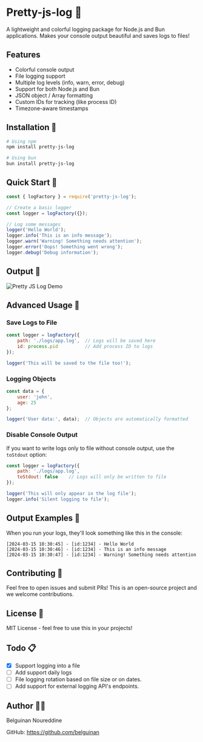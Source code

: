 # Pretty-js-log 📝

A lightweight and colorful logging package for Node.js and Bun applications. Makes your console output beautiful and saves logs to files!

## Features

- Colorful console output
- File logging support
- Multiple log levels (info, warn, error, debug)
- Support for both Node.js and Bun
- JSON object / Array formatting
- Custom IDs for tracking (like process ID)
- Timezone-aware timestamps

## Installation 🚀

```bash
# Using npm
npm install pretty-js-log

# Using bun
bun install pretty-js-log
```

## Quick Start 🎯

```javascript
const { logFactory } = require('pretty-js-log');

// Create a basic logger
const logger = logFactory({});

// Log some messages
logger('Hello World');
logger.info('This is an info message');
logger.warn('Warning! Something needs attention');
logger.error('Oops! Something went wrong');
logger.debug('Debug information');
```

## Output 🎑

![Pretty JS Log Demo](https://i.ibb.co/ZmYhVwT/pretty-js-log.png)

## Advanced Usage 🔧

### Save Logs to File

```javascript
const logger = logFactory({
    path: './logs/app.log',  // Logs will be saved here
    id: process.pid          // Add process ID to logs
});

logger('This will be saved to the file too!');
```

### Logging Objects

```javascript
const data = {
    user: 'john',
    age: 25
};

logger('User data:', data);  // Objects are automatically formatted
```

### Disable Console Output

If you want to write logs only to file without console output, use the `toStdout` option:

```javascript
const logger = logFactory({
    path: './logs/app.log',
    toStdout: false    // Logs will only be written to file
});

logger('This will only appear in the log file');
logger.info('Silent logging to file');
````

## Output Examples 🎨

When you run your logs, they'll look something like this in the console:

```
[2024-03-15 10:30:45] - [id:1234] - Hello World
[2024-03-15 10:30:46] - [id:1234] - This is an info message
[2024-03-15 10:30:47] - [id:1234] - Warning! Something needs attention
```

## Contributing 🤝

Feel free to open issues and submit PRs! This is an open-source project and we welcome contributions.

## License 📄

MIT License - feel free to use this in your projects!

## Todo 📋

- [x] Support logging into a file
- [ ] Add support daily logs
- [ ] File logging rotation based on file size or on dates.
- [ ] Add support for external logging API's endpoints.

## Author 👨‍💻

Belguinan Noureddine

GitHub: https://github.com/belguinan